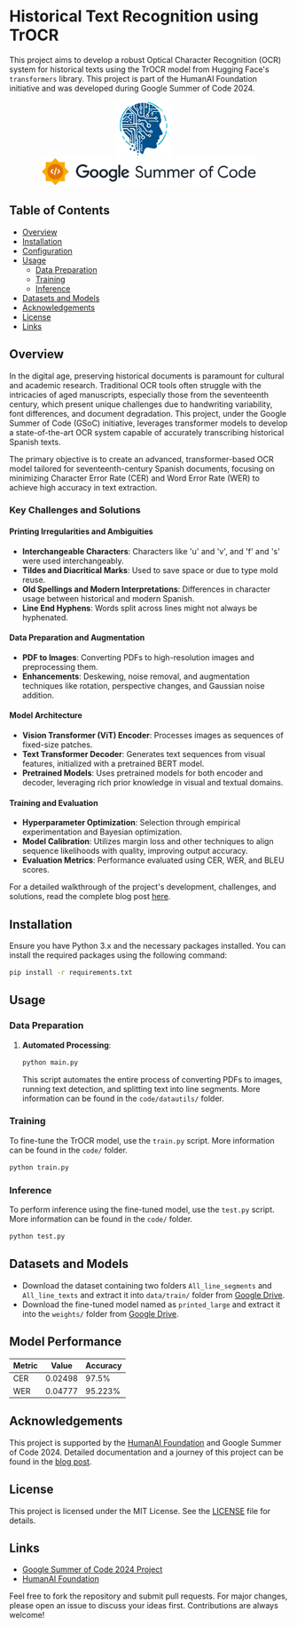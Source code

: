 # Historical Text Recognition using TrOCR

This project aims to develop a robust Optical Character Recognition (OCR) system for historical texts using the TrOCR model from Hugging Face's `transformers` library. This project is part of the HumanAI Foundation initiative and was developed during Google Summer of Code 2024.

<p align="center">
  <img src="figs/humanai.jpg" alt="Image 1" style="height: 100px; margin-right: 20px;"/>
  <img src="figs/gsoc_logo.png" alt="Image 2" style="height: 50px;" />
</p>



## Table of Contents

- [Overview](#overview)
- [Installation](#installation)
- [Configuration](#configuration)
- [Usage](#usage)
  - [Data Preparation](#data-preparation)
  - [Training](#training)
  - [Inference](#inference)
- [Datasets and Models](#datasets-and-models)
- [Acknowledgements](#acknowledgements)
- [License](#license)
- [Links](#links)

## Overview

In the digital age, preserving historical documents is paramount for cultural and academic research. Traditional OCR tools often struggle with the intricacies of aged manuscripts, especially those from the seventeenth century, which present unique challenges due to handwriting variability, font differences, and document degradation. This project, under the Google Summer of Code (GSoC) initiative, leverages transformer models to develop a state-of-the-art OCR system capable of accurately transcribing historical Spanish texts.

The primary objective is to create an advanced, transformer-based OCR model tailored for seventeenth-century Spanish documents, focusing on minimizing Character Error Rate (CER) and Word Error Rate (WER) to achieve high accuracy in text extraction.

### Key Challenges and Solutions

#### Printing Irregularities and Ambiguities
- **Interchangeable Characters**: Characters like 'u' and 'v', and 'f' and 's' were used interchangeably.
- **Tildes and Diacritical Marks**: Used to save space or due to type mold reuse.
- **Old Spellings and Modern Interpretations**: Differences in character usage between historical and modern Spanish.
- **Line End Hyphens**: Words split across lines might not always be hyphenated.

#### Data Preparation and Augmentation
- **PDF to Images**: Converting PDFs to high-resolution images and preprocessing them.
- **Enhancements**: Deskewing, noise removal, and augmentation techniques like rotation, perspective changes, and Gaussian noise addition.

#### Model Architecture
- **Vision Transformer (ViT) Encoder**: Processes images as sequences of fixed-size patches.
- **Text Transformer Decoder**: Generates text sequences from visual features, initialized with a pretrained BERT model.
- **Pretrained Models**: Uses pretrained models for both encoder and decoder, leveraging rich prior knowledge in visual and textual domains.

#### Training and Evaluation
- **Hyperparameter Optimization**: Selection through empirical experimentation and Bayesian optimization.
- **Model Calibration**: Utilizes margin loss and other techniques to align sequence likelihoods with quality, improving output accuracy.
- **Evaluation Metrics**: Performance evaluated using CER, WER, and BLEU scores.

For a detailed walkthrough of the project's development, challenges, and solutions, read the complete blog post [here](https://utsavrai.substack.com/p/a-journey-into-historical-text-recognition).

## Installation

Ensure you have Python 3.x and the necessary packages installed. You can install the required packages using the following command:

```bash
pip install -r requirements.txt
```
## Usage

### Data Preparation
1. **Automated Processing**:
   ```bash
   python main.py
   ```
   This script automates the entire process of converting PDFs to images, running text detection, and splitting text into line segments. More information can be found in the `code/datautils/` folder.

### Training

To fine-tune the TrOCR model, use the `train.py` script. More information can be found in the `code/` folder.

```bash
python train.py
```

### Inference

To perform inference using the fine-tuned model, use the `test.py` script. More information can be found in the `code/` folder.

```bash
python test.py
```

## Datasets and Models

- Download the dataset containing two folders `All_line_segments` and `All_line_texts` and extract it into `data/train/` folder from [Google Drive](https://drive.google.com/drive/folders/1FX6H3IXh-GyeNFEN2SOBkQy4_m_cQ4DX?usp=drive_link).
- Download the fine-tuned model named as `printed_large` and extract it into the `weights/` folder from [Google Drive](https://drive.google.com/drive/folders/1NMngL384GpGohOpwm3yxYaYJ_Oe_ikpv?usp=drive_link).

## Model Performance

| Metric | Value | Accuracy |
|--------|-------|----------|
| CER    | 0.02498 | 97.5%   |
| WER    | 0.04777 | 95.223% |

## Acknowledgements

This project is supported by the [HumanAI Foundation](https://humanai.foundation/) and Google Summer of Code 2024. Detailed documentation and a journey of this project can be found in the [blog post](https://utsavrai.substack.com/p/a-journey-into-historical-text-recognition).

## License

This project is licensed under the MIT License. See the [LICENSE](LICENSE) file for details.

## Links

- [Google Summer of Code 2024 Project](https://summerofcode.withgoogle.com/programs/2024/projects/IxqaG5cU)
- [HumanAI Foundation](https://humanai.foundation/)

Feel free to fork the repository and submit pull requests. For major changes, please open an issue to discuss your ideas first. Contributions are always welcome!